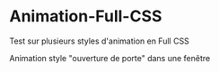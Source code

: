 # Animation-Full-CSS
Test sur plusieurs styles d'animation en Full CSS 

Animation style "ouverture de porte" dans une fenêtre
